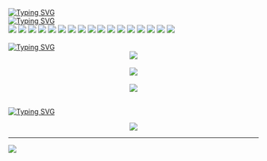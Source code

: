 <a href="https://git.io/typing-svg">
<img src="https://readme-typing-svg.demolab.com?font=Fira+Code&weight=600&size=22&color=B369F7&center=true&vCenter=true&multiline=true&repeat=false&width=1050&height=75&lines=Welcome!+I'm+a+Fullstack+Developer.;I+turn+concepts+into+working+digital+products." alt="Typing SVG" />
</a>
<br/>

<a href="https://git.io/typing-svg">
<img src="https://readme-typing-svg.demolab.com?font=Fira+Code&weight=600&size=22&pause=2000&color=F78444&center=true&vCenter=true&repeat=false&width=1050&lines=%F0%9F%92%BB+Tech+Stack" alt="Typing SVG" />
</a>
<br/>

<div>
  <img src="https://img.shields.io/badge/html5-%23E34F26.svg?style=for-the-badge&logo=html5&logoColor=white"/>
  <img src="https://img.shields.io/badge/css3-%231572B6.svg?style=for-the-badge&logo=css3&logoColor=white"/> 
  <img src="https://img.shields.io/badge/javascript-%23323330.svg?style=for-the-badge&logo=javascript&logoColor=%23F7DF1E"/>
  <img src="https://img.shields.io/badge/typescript-%23007ACC.svg?style=for-the-badge&logo=typescript&logoColor=white"/> 
  <img src="https://img.shields.io/badge/redux-%23593d88.svg?style=for-the-badge&logo=redux&logoColor=white"/> 
  <img src="https://img.shields.io/badge/react-%2320232a.svg?style=for-the-badge&logo=react&logoColor=%2361DAFB"/> 
  <img src="https://img.shields.io/badge/express.js-%23404d59.svg?style=for-the-badge&logo=express&logoColor=%2361DAFB"/> 
  <img src="https://img.shields.io/badge/node.js-6DA55F?style=for-the-badge&logo=node.js&logoColor=white"/> 
  <img src="https://img.shields.io/badge/NODEMON-%23323330.svg?style=for-the-badge&logo=nodemon&logoColor=%BBDEAD"/> 
  <img src="https://img.shields.io/badge/React_Router-CA4245?style=for-the-badge&logo=react-router&logoColor=white"/> 
  <img src="https://img.shields.io/badge/tailwindcss-%2338B2AC.svg?style=for-the-badge&logo=tailwind-css&logoColor=white"/> 
  <img src="https://img.shields.io/badge/MongoDB-%234ea94b.svg?style=for-the-badge&logo=mongodb&logoColor=white"/> 
  <img src="https://img.shields.io/badge/figma-%23F24E1E.svg?style=for-the-badge&logo=figma&logoColor=white"/> 
  <img src="https://img.shields.io/badge/git-%23F05033.svg?style=for-the-badge&logo=git&logoColor=white"/>
  <img src="https://img.shields.io/badge/github-%23121011.svg?style=for-the-badge&logo=github&logoColor=white"/> 
  <img src="https://img.shields.io/badge/jira-%230A0FFF.svg?style=for-the-badge&logo=jira&logoColor=white"/> 
  <img src="https://img.shields.io/badge/Postman-FF6C37?style=for-the-badge&logo=postman&logoColor=white"/>
</div>
<br/>

<a href="https://git.io/typing-svg">
<img src="https://readme-typing-svg.demolab.com?font=Fira+Code&weight=600&size=22&pause=2000&color=F78444&center=true&vCenter=true&repeat=false&width=1050&lines=%F0%9F%93%8A+GitHub+Stats" alt="Typing SVG" />
</a>
<br/>

<div align="center">
  <img src="https://github-readme-stats.vercel.app/api?username=sh1xzyy&theme=dark&hide_border=false&include_all_commits=true&count_private=true"/>
</div>
<br/>
<div align="center">
  <img src="https://nirzak-streak-stats.vercel.app/?user=sh1xzyy&theme=dark&hide_border=false"/>
</div>
<br/>
<div align="center">
  <img src="https://github-readme-stats.vercel.app/api/top-langs/?username=sh1xzyy&theme=dark&hide_border=false&include_all_commits=true&count_private=true&layout=compact"/>
</div>
<br/>

<a href="https://git.io/typing-svg"><img src="https://readme-typing-svg.demolab.com?font=Fira+Code&weight=600&size=22&pause=2000&color=F78444&center=true&vCenter=true&repeat=false&width=1050&lines=%F0%9F%8F%86+GitHub+Trophies" alt="Typing SVG" /></a>
<div align="center">
<img src="https://github-profile-trophy.vercel.app/?username=sh1xzyy&theme=radical&no-frame=false&no-bg=false&margin-w=4"/>
</div>

---
[![](https://visitcount.itsvg.in/api?id=sh1xzyy&icon=10&color=0)](https://visitcount.itsvg.in)

